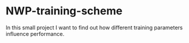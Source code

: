 # NWP-training-scheme

In this small project I want to find out how different training parameters influence performance.
